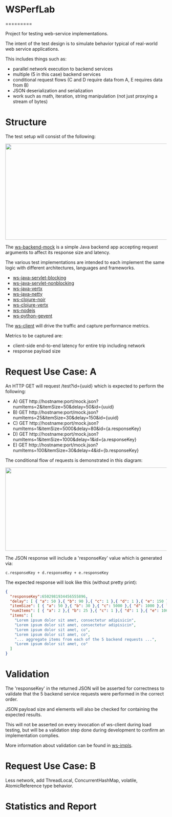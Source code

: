 # WSPerfLab
=========

Project for testing web-service implementations.

The intent of the test design is to simulate behavior typical of real-world web service applications.

This includes things such as:

- parallel network execution to backend services
- multiple (5 in this case) backend services
- conditional request flows (C and D require data from A, E requires data from B)
- JSON deserialization and serialization
- work such as math, iteration, string manipulation (not just proxying a stream of bytes)

# Structure

The test setup will consist of the following:

<img src="https://raw.github.com/wiki/benjchristensen/WSPerfLab/images/overview.png" width="860" height="300">

The <a href="WSPerfLab/tree/master/ws-backend-mock">ws-backend-mock</a> is a simple Java backend app accepting request arguments to affect its response size and latency.

The various test implementations are intended to each implement the same logic with different architectures, languages and frameworks.

- <a href="WSPerfLab/tree/master/ws-impls/ws-java-servlet-blocking">ws-java-servlet-blocking</a>
- <a href="WSPerfLab/tree/master/ws-impls/ws-java-servlet-nonblocking">ws-java-servlet-nonblocking</a>
- <a href="WSPerfLab/tree/master/ws-impls/ws-java-vertx">ws-java-vertx</a>
- <a href="WSPerfLab/tree/master/ws-impls/ws-java-netty">ws-java-netty</a>
- <a href="WSPerfLab/tree/master/ws-impls/ws-clojure-noir">ws-clojure-noir</a>
- <a href="WSPerfLab/tree/master/ws-impls/ws-clojure-vertx">ws-clojure-vertx</a>
- <a href="WSPerfLab/tree/master/ws-impls/ws-nodejs">ws-nodejs</a>
- <a href="WSPerfLab/tree/master/ws-impls/ws-python-gevent">ws-python-gevent</a>


The <a href="WSPerfLab/tree/master/ws-client">ws-client</a> will drive the traffic and capture performance metrics.

Metrics to be captured are:

- client-side end-to-end latency for entire trip including network
- response payload size


# Request Use Case: A

An HTTP GET will request /test?id={uuid} which is expected to perform the following:

- A) GET http://hostname:port/mock.json?numItems=2&itemSize=50&delay=50&id={uuid}
- B) GET http://hostname:port/mock.json?numItems=25&itemSize=30&delay=150&id={uuid}
- C) GET http://hostname:port/mock.json?numItems=1&itemSize=5000&delay=80&id={a.responseKey}
- D) GET http://hostname:port/mock.json?numItems=1&itemSize=1000&delay=1&id={a.responseKey}
- E) GET http://hostname:port/mock.json?numItems=100&itemSize=30&delay=4&id={b.responseKey}

The conditional flow of requests is demonstrated in this diagram:

<img src="https://raw.github.com/wiki/benjchristensen/WSPerfLab/images/requests.png" width="860" height="260">

The JSON response will include a 'responseKey' value which is generated via:

```
c.responseKey + d.responseKey + e.responseKey
```

The expected response will look like this (without pretty print):

```json
{
  "responseKey":6502981934456555896, 
  "delay": [ { "a": 50 },{ "b": 90 },{ "c": 1 },{ "d": 1 },{ "e": 150 } ],
  "itemSize": [ { "a": 50 },{ "b": 30 },{ "c": 5000 },{ "d": 1000 },{ "e": 30 } ],
  "numItems": [ { "a": 2 },{ "b": 25 },{ "c": 1 },{ "d": 1 },{ "e": 100 } ],
  "items": [
    "Lorem ipsum dolor sit amet, consectetur adipisicin",
    "Lorem ipsum dolor sit amet, consectetur adipisicin",
    "Lorem ipsum dolor sit amet, co",
    "Lorem ipsum dolor sit amet, co",
    "... aggregate items from each of the 5 backend requests ...",
    "Lorem ipsum dolor sit amet, co"
  ]
}
```

# Validation

The 'responseKey' in the returned JSON will be asserted for correctness to validate that the 5 backend service requests were performed in the correct order.

JSON payload size and elements will also be checked for containing the expected results.

This will not be asserted on every invocation of ws-client during load testing, but will be a validation step done during development to confirm an implementation complies.

More information about validation can be found in <a href="WSPerfLab/tree/master/ws-impls">ws-impls</a>.


# Request Use Case: B

Less network, add ThreadLocal, ConcurrentHashMap, volatile, AtomicReference type behavior.

# Statistics and Report

